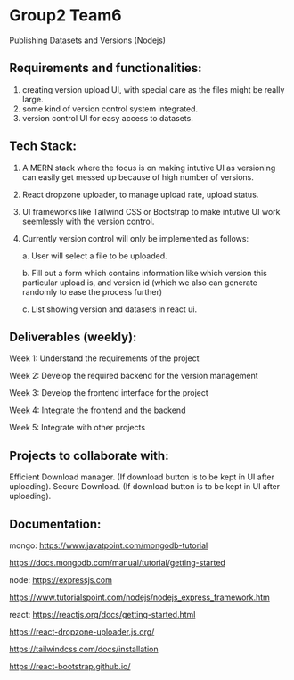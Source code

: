 # Group2 Team6

Publishing Datasets and Versions (Nodejs) 

## Requirements and functionalities:

1. creating version upload UI, with special care as the files might be really large.
2. some kind of version control system integrated.
3. version control UI for easy access to datasets.

## Tech Stack:

1. A MERN stack where the focus is on making intutive UI as versioning can easily get messed up because of high number of versions.
2. React dropzone uploader, to manage upload rate, upload status.
3. UI frameworks like Tailwind CSS or Bootstrap to make intutive UI work seemlessly with the version control.
4. Currently version control will only be implemented as follows:
    
    a. User will select a file to be uploaded.
    
    b. Fill out a form which contains information like which version this particular upload is, and version id (which we also can generate randomly to ease the process further)
    
    c. List showing version and datasets in react ui.

## Deliverables (weekly):
Week 1: Understand the requirements of the project

Week 2: Develop the required backend for the version management

Week 3: Develop the frontend interface for the project

Week 4: Integrate the frontend and the backend

Week 5: Integrate with other projects


## Projects to collaborate with:

Efficient Download manager. (If download button is to be kept in UI after uploading).
Secure Download. (If download button is to be kept in UI after uploading).

## Documentation:

mongo: https://www.javatpoint.com/mongodb-tutorial

https://docs.mongodb.com/manual/tutorial/getting-started

node: https://expressjs.com

https://www.tutorialspoint.com/nodejs/nodejs_express_framework.htm

react: https://reactjs.org/docs/getting-started.html

https://react-dropzone-uploader.js.org/

https://tailwindcss.com/docs/installation

https://react-bootstrap.github.io/
